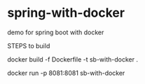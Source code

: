 # spring-with-docker
demo for spring boot with docker

STEPS to build 

docker build -f Dockerfile -t sb-with-docker .



docker run -p 8081:8081 sb-with-docker
